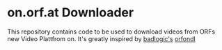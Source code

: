 # on.orf.at Downloader

This repository contains code to be used to download videos from ORFs new Video Plattfrom on. It's greatly inspired by [badlogic's](https://github.com/badlogic) [orfondl](https://github.com/badlogic/orfondl)